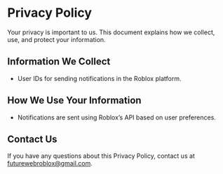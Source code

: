 # Privacy Policy

Your privacy is important to us. This document explains how we collect, use, and protect your information.

## Information We Collect
- User IDs for sending notifications in the Roblox platform.

## How We Use Your Information
- Notifications are sent using Roblox’s API based on user preferences.

## Contact Us
If you have any questions about this Privacy Policy, contact us at futurewebroblox@gmail.com.
